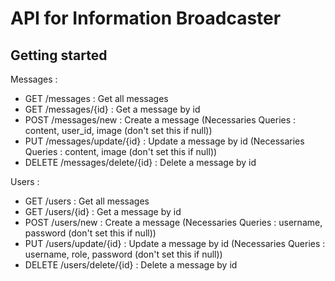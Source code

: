 # API for Information Broadcaster

## Getting started

Messages :
- GET /messages : Get all messages
- GET /messages/{id} : Get a message by id
- POST /messages/new : Create a message (Necessaries Queries :  content, user_id, image (don't set this if null))
- PUT /messages/update/{id} : Update a message by id (Necessaries Queries :  content, image (don't set this if null))
- DELETE /messages/delete/{id} : Delete a message by id

Users :
- GET /users : Get all messages
- GET /users/{id} : Get a message by id
- POST /users/new : Create a message (Necessaries Queries :  username, password (don't set this if null))
- PUT /users/update/{id} : Update a message by id (Necessaries Queries : username, role, password (don't set this if null))
- DELETE /users/delete/{id} : Delete a message by id
